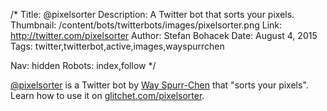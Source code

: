 /*
Title: @pixelsorter
Description: A Twitter bot that sorts your pixels.
Thumbnail: /content/bots/twitterbots/images/pixelsorter.png
Link: http://twitter.com/pixelsorter
Author: Stefan Bohacek
Date: August 4, 2015
Tags: twitter,twitterbot,active,images,wayspurrchen

Nav: hidden
Robots: index,follow
*/

[@pixelsorter](https://twitter.com/pixelsorter) is a Twitter bot by [Way Spurr-Chen](https://twitter.com/wayspurrchen) that "sorts your pixels". Learn how to use it on [glitchet.com/pixelsorter](http://www.glitchet.com/pixelsorter).